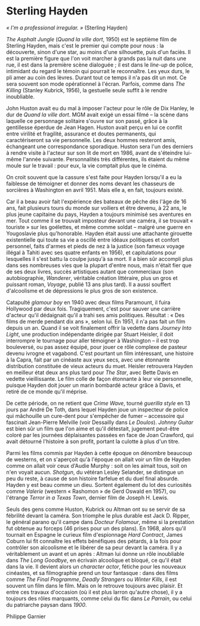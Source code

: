 # Sterling Hayden

_« I'm a professional irregular. »_ (Sterling Hayden)

_The Asphalt Jungle_ (_Quand la ville dort_, 1950) est le septième film de Sterling Hayden, mais c'est le premier qui compte pour nous : la découverte, sinon d'une star, au moins d'une silhouette, puis d'un faciès. Il est la première figure que l'on voit marcher à grands pas la nuit dans une rue, il est dans la première scène dialoguée ; il est dans le _line-up_ de police, intimidant du regard le témoin qui pourrait le reconnaître. Les yeux durs, le pli amer au coin des lèvres. Durant tout ce temps il n'a pas dit un mot. Ce sera souvent son mode opérationnel à l'écran. Parfois, comme dans _The Killing_ (Stanley Kubrick, 1956), la gestuelle seule suffit à le rendre inoubliable.

John Huston avait eu du mal à imposer l'acteur pour le rôle de Dix Hanley, le dur de _Quand la ville dort_. MGM avait exigé un essai filmé – la scène dans laquelle ce personnage solitaire s'ouvre sur son passé, grâce à la gentillesse éperdue de Jean Hagen. Huston avait perçu en lui ce conflit entre virilité et fragilité, assurance et doutes permanents, qui caractériseront sa vie personnelle. Les deux hommes resteront amis, échangeant une correspondance sporadique. Huston sera l'un des derniers à rendre visite à l'acteur sur son lit de mort en 1986, avant de s'éteindre lui-même l'année suivante. Personnalités très différentes, ils étaient du même moule sur le travail : pour eux, la vie comptait plus que le cinéma.

On croit souvent que la cassure s'est faite pour Hayden lorsqu'il a eu la faiblesse de témoigner et donner des noms devant les chasseurs de sorcières à Washington en avril 1951. Mais elle a, en fait, toujours existé.

Car il a beau avoir fait l'expérience des bateaux de pêche dès l'âge de 16 ans, fait plusieurs tours du monde sur voiliers et être devenu, à 22 ans, le plus jeune capitaine du pays, Hayden a toujours minimisé ses aventures en mer. Tout comme il se trouvait imposteur devant une caméra, il se trouvait « touriste » sur les goélettes, et même comme soldat – malgré une guerre en Yougoslavie plus qu'honorable. Hayden était aussi une attachante girouette existentielle qui toute sa vie a oscillé entre idéaux politiques et confort personnel, faits d'armes et pieds de nez à la justice (son fameux voyage illégal à Tahiti avec ses quatre enfants en 1956), et capitulations pour lesquelles il s'est battu la coulpe jusqu'à sa mort. Il a bien sûr accompli plus dans ses nombreuses vies que la plupart d'entre nous, mais n'était fier que de ses deux livres, succès artistiques autant que commerciaux (son autobiographie, _Wanderer_, véritable création littéraire, plus un gros et puissant roman, _Voyage_, publié 13 ans plus tard). Il a aussi souffert d'alcoolisme et de dépressions le plus gros de son existence.

Catapulté _glamour boy_ en 1940 avec deux films Paramount, il fuira Hollywood par deux fois. Tragiquement, c'est pour sauver une carrière d'acteur qu'il dédaignait qu'il a trahi ses amis politiques. Résultat : « Des films de merde pendant dix ans », selon lui. En 1951, il n'a pas fait un film depuis un an. Quand il se voit finalement offrir la vedette dans _Journey Into Light_, une production indépendante dirigée par Stuart Heisler, il doit interrompre le tournage pour aller témoigner à Washington – il est trop bouleversé, ou pas assez équipé, pour jouer ce rôle complexe de pasteur devenu ivrogne et vagabond. C'est pourtant un film intéressant, une histoire à la Capra, fait par un cinéaste aux yeux secs, avec une étonnante distribution constituée de vieux acteurs du muet. Heisler retrouvera Hayden en meilleur état deux ans plus tard pour _The Star_, avec Bette Davis en vedette vieillissante. Le film colle de façon étonnante à leur vie personnelle, puisque Hayden doit jouer un marin bombardé acteur grâce à Davis, et retiré de ce monde qu'il méprise.

De cette période, on ne retient que _Crime Wave_, tourné _guerilla style_ en 13 jours par André De Toth, dans lequel Hayden joue un inspecteur de police qui mâchouille un cure-dent pour s'empêcher de fumer – accessoire qui fascinait Jean-Pierre Melville (voir Dessailly dans _Le Doulos_). _Johnny Guitar_ est bien sûr un film que l'on aime et qu'il détestait, jugement peut-être coloré par les journées déplaisantes passées en face de Joan Crawford, qui avait détourné l'histoire à son profit, portant la culotte à plus d'un titre.

Parmi les films commis par Hayden à cette époque on dénombre beaucoup de westerns, et on s'aperçoit qu'à l'époque on allait voir un film de Hayden comme on allait voir ceux d'Audie Murphy : soit on les aimait tous, soit on n'en voyait aucun. _Shotgun_, du vétéran Lesley Selander, se distingue un peu du reste, à cause de son histoire farfelue et du duel final absurde. Hayden y est beau comme un dieu. Sortent également du lot des curiosités comme _Valerie_ (western « Rashomon » de Gerd Oswald en 1957), ou l'étrange _Terror in a Texas Town_, dernier film de Joseph H. Lewis.

Seuls des gens comme Huston, Kubrick ou Altman ont su se servir de sa fébrilité devant la caméra. Son triomphe le plus durable est Jack D. Ripper, le général parano qu'il campe dans _Docteur Folamour_, même si la prestation fut obtenue au forceps (46 prises pour un des plans). En 1968, alors qu'il tournait en Espagne le curieux film d'espionnage _Hard Contract_, James Coburn lui fit connaître les effets bénéfiques des pétards, à la fois pour contrôler son alcoolisme et le libérer de sa peur devant la caméra. Il y a véritablement un avant et un après : Altman lui donne un rôle inoubliable dans _The Long Goodbye_, en écrivain alcoolique et bloqué, ce qu'il était dans la vie. Il devient alors un _character actor_, fétiche pour les nouveaux cinéastes, et sa filmographie prend un tour fantasque : dans des films comme _The Final Programme_, _Deadly Strangers_ ou _Winter Kills_, il est souvent un film dans le film. Mais on le retrouve toujours avec plaisir. Et entre ces travaux d'occasion (où il est plus larron qu'autre chose), il y a toujours des rôles marquants, comme celui du flic dans _Le Parrain_, ou celui du patriarche paysan dans _1900_.

Philippe Garnier
